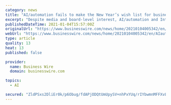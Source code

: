 ```yaml
---
category: news
title: "AI/automation fails to make the New Year’s wish list for businesses: GDS survey"
excerpt: "Despite media and board-level interest, AI/automation and Internet of Things are the least important topics for IT leaders heading into 2021."
publishedDateTime: 2021-01-04T15:57:00Z
originalUrl: "https://www.businesswire.com/news/home/20210104005342/en/AIautomation-fails-to-make-the-New-Year’s-wish-list-for-businesses-GDS-survey"
webUrl: "https://www.businesswire.com/news/home/20210104005342/en/AIautomation-fails-to-make-the-New-Year’s-wish-list-for-businesses-GDS-survey"
type: article
quality: 13
heat: 13
published: false

provider:
  name: Business Wire
  domain: businesswire.com

topics:
  - AI

secured: "ZldPSxs2DliEr0k/p6Obug/fdAPjODQtUmUpySV+nhPxYUq/rIYbwmnMFFXvL7lERn5qWusBi6P5nYkCo/NsQByJi6fxufJfGCsr1YGjKDDx47oxQXcPMquB+w95oKo/PRMp8dD6+FVSM2Zm82YVBA1LS4jIc3ymqdMFrENAdBaMu/NhjKYe1b/DrfE81K0/SEh+6PafPZrgiPvQtp1nPe+zRsxzKcPnIiGVkKLVzjB4A4TsZ7z5ZNVxp+4z6Bj4r9Yid6IktxXtqhb01mxQWWJoTSjpxrT4CeZu25YfHONQlM2/76G9py8KNPX0Xt2no3bBMg4iA4uDtR1St2fDa+6msDY4aGDg7SiNXevmBJg=;3OD0TVllurobB+l3AU0NuA=="
---
```


